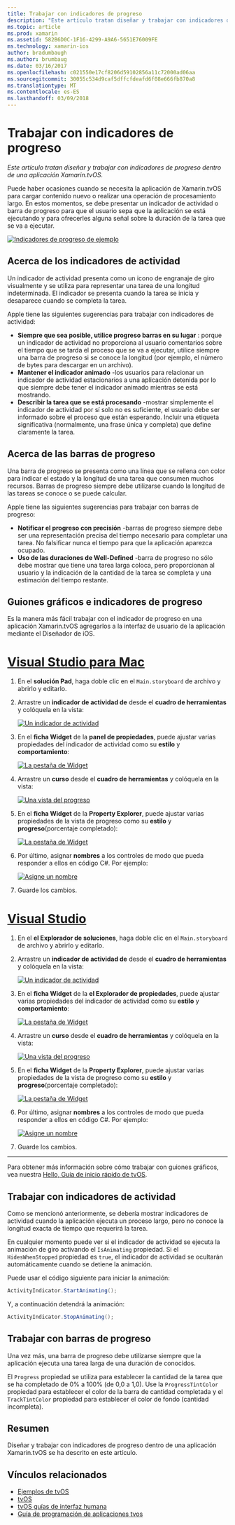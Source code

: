 ```yaml
---
title: Trabajar con indicadores de progreso
description: "Este artículo tratan diseñar y trabajar con indicadores de progreso dentro de una aplicación Xamarin.tvOS."
ms.topic: article
ms.prod: xamarin
ms.assetid: 582B6D0C-1F16-4299-A9A6-5651E76009FE
ms.technology: xamarin-ios
author: bradumbaugh
ms.author: brumbaug
ms.date: 03/16/2017
ms.openlocfilehash: c021550e17cf8206d59102856a11c72000ad06aa
ms.sourcegitcommit: 30055c534d9caf5dffcfdeafd6f08e666fb870a8
ms.translationtype: MT
ms.contentlocale: es-ES
ms.lasthandoff: 03/09/2018
---
```

# <a name="working-with-progress-indicators"></a>Trabajar con indicadores de progreso

_Este artículo tratan diseñar y trabajar con indicadores de progreso dentro de una aplicación Xamarin.tvOS._


Puede haber ocasiones cuando se necesita la aplicación de Xamarin.tvOS para cargar contenido nuevo o realizar una operación de procesamiento largo. En estos momentos, se debe presentar un indicador de actividad o barra de progreso para que el usuario sepa que la aplicación se está ejecutando y para ofrecerles alguna señal sobre la duración de la tarea que se va a ejecutar.

[![](progress-indicators-images/intro01.png "Indicadores de progreso de ejemplo")](progress-indicators-images/intro01.png#lightbox)

<a name="About-Activity-Indicators" />

## <a name="about-activity-indicators"></a>Acerca de los indicadores de actividad

Un indicador de actividad presenta como un icono de engranaje de giro visualmente y se utiliza para representar una tarea de una longitud indeterminada. El indicador se presenta cuando la tarea se inicia y desaparece cuando se completa la tarea.

Apple tiene las siguientes sugerencias para trabajar con indicadores de actividad:

- **Siempre que sea posible, utilice progreso barras en su lugar** : porque un indicador de actividad no proporciona al usuario comentarios sobre el tiempo que se tarda el proceso que se va a ejecutar, utilice siempre una barra de progreso si se conoce la longitud (por ejemplo, el número de bytes para descargar en un archivo).
- **Mantener el indicador animado** -los usuarios para relacionar un indicador de actividad estacionarios a una aplicación detenida por lo que siempre debe tener el indicador animado mientras se está mostrando.
- **Describir la tarea que se está procesando** -mostrar simplemente el indicador de actividad por sí solo no es suficiente, el usuario debe ser informado sobre el proceso que están esperando. Incluir una etiqueta significativa (normalmente, una frase única y completa) que define claramente la tarea.

<a name="Summary" />

## <a name="about-progress-bars"></a>Acerca de las barras de progreso

Una barra de progreso se presenta como una línea que se rellena con color para indicar el estado y la longitud de una tarea que consumen muchos recursos. Barras de progreso siempre debe utilizarse cuando la longitud de las tareas se conoce o se puede calcular.

Apple tiene las siguientes sugerencias para trabajar con barras de progreso:

- **Notificar el progreso con precisión** -barras de progreso siempre debe ser una representación precisa del tiempo necesario para completar una tarea. No falsificar nunca el tiempo para que la aplicación aparezca ocupado.
- **Uso de las duraciones de Well-Defined** -barra de progreso no sólo debe mostrar que tiene una tarea larga coloca, pero proporcionan al usuario y la indicación de la cantidad de la tarea se completa y una estimación del tiempo restante.

<a name="Progress-Indicators-and-Storyboards" />

## <a name="progress-indicators-and-storyboards"></a>Guiones gráficos e indicadores de progreso

Es la manera más fácil trabajar con el indicador de progreso en una aplicación Xamarin.tvOS agregarlos a la interfaz de usuario de la aplicación mediante el Diseñador de iOS.

# <a name="visual-studio-for-mactabvsmac"></a>[Visual Studio para Mac](#tab/vsmac)
    
1. En el **solución Pad**, haga doble clic en el `Main.storyboard` de archivo y abrirlo y editarlo.
1. Arrastre un **indicador de actividad de** desde el **cuadro de herramientas** y colóquela en la vista: 

    [![](progress-indicators-images/activity01.png "Un indicador de actividad")](progress-indicators-images/activity01.png#lightbox)
1. En el **ficha Widget** de la **panel de propiedades**, puede ajustar varias propiedades del indicador de actividad como su **estilo** y **comportamiento**: 

    [![](progress-indicators-images/activity02.png "La pestaña de Widget ")](progress-indicators-images/activity02.png#lightbox)
1. Arrastre un **curso** desde el **cuadro de herramientas** y colóquela en la vista: 

    [![](progress-indicators-images/activity03.png "Una vista del progreso")](progress-indicators-images/activity03.png#lightbox)
1. En el **ficha Widget** de la **Property Explorer**, puede ajustar varias propiedades de la vista de progreso como su **estilo** y **progreso**(porcentaje completado): 

    [![](progress-indicators-images/activity04.png "La pestaña de Widget")](progress-indicators-images/activity04.png#lightbox)
1. Por último, asignar **nombres** a los controles de modo que pueda responder a ellos en código C#. Por ejemplo: 

    [![](progress-indicators-images/activity05.png "Asigne un nombre")](progress-indicators-images/activity05.png#lightbox)
1. Guarde los cambios.

# <a name="visual-studiotabvswin"></a>[Visual Studio](#tab/vswin)
    
1. En el **el Explorador de soluciones**, haga doble clic en el `Main.storyboard` de archivo y abrirlo y editarlo.
1. Arrastre un **indicador de actividad de** desde el **cuadro de herramientas** y colóquela en la vista: 

    [![](progress-indicators-images/activity01-vs.png "Un indicador de actividad")](progress-indicators-images/activity01-vs.png#lightbox)
1. En el **ficha Widget** de la **el Explorador de propiedades**, puede ajustar varias propiedades del indicador de actividad como su **estilo** y **comportamiento**: 

    [![](progress-indicators-images/activity02-vs.png "La pestaña de Widget")](progress-indicators-images/activity02-vs.png#lightbox)
1. Arrastre un **curso** desde el **cuadro de herramientas** y colóquela en la vista: 

    [![](progress-indicators-images/activity03-vs.png "Una vista del progreso")](progress-indicators-images/activity03-vs.png#lightbox)
1. En el **ficha Widget** de la **Property Explorer**, puede ajustar varias propiedades de la vista de progreso como su **estilo** y **progreso**(porcentaje completado): 

    [![](progress-indicators-images/activity04-vs.png "La pestaña de Widget")](progress-indicators-images/activity04-vs.png#lightbox)
1. Por último, asignar **nombres** a los controles de modo que pueda responder a ellos en código C#. Por ejemplo: 

    [![](progress-indicators-images/activity05-vs.png "Asigne un nombre")](progress-indicators-images/activity05-vs.png#lightbox)
1. Guarde los cambios.

-----

Para obtener más información sobre cómo trabajar con guiones gráficos, vea nuestra [Hello, Guía de inicio rápido de tvOS](~/ios/tvos/get-started/hello-tvos.md). 

<a name="Working-with-Activity-Indicators" />

## <a name="working-with-activity-indicators"></a>Trabajar con indicadores de actividad

Como se mencionó anteriormente, se debería mostrar indicadores de actividad cuando la aplicación ejecuta un proceso largo, pero no conoce la longitud exacta de tiempo que requerirá la tarea.

En cualquier momento puede ver si el indicador de actividad se ejecuta la animación de giro activando el `IsAnimating` propiedad. Si el `HidesWhenStopped` propiedad es `true`, el indicador de actividad se ocultarán automáticamente cuando se detiene la animación.

Puede usar el código siguiente para iniciar la animación: 

```csharp
ActivityIndicator.StartAnimating();
```

Y, a continuación detendrá la animación:

```csharp
ActivityIndicator.StopAnimating();
```

<a name="Working-with-Progress-Bars" />

## <a name="working-with-progress-bars"></a>Trabajar con barras de progreso

Una vez más, una barra de progreso debe utilizarse siempre que la aplicación ejecuta una tarea larga de una duración de conocidos. 

El `Progress` propiedad se utiliza para establecer la cantidad de la tarea que se ha completado de 0% a 100% (de 0,0 a 1,0). Use la `ProgressTintColor` propiedad para establecer el color de la barra de cantidad completada y el `TrackTintColor` propiedad para establecer el color de fondo (cantidad incompleta).

<a name="Summary" />

## <a name="summary"></a>Resumen

Diseñar y trabajar con indicadores de progreso dentro de una aplicación Xamarin.tvOS se ha descrito en este artículo.



## <a name="related-links"></a>Vínculos relacionados

- [Ejemplos de tvOS](https://developer.xamarin.com/samples/tvos/all/)
- [tvOS](https://developer.apple.com/tvos/)
- [tvOS guías de interfaz humana](https://developer.apple.com/tvos/human-interface-guidelines/)
- [Guía de programación de aplicaciones tvos](https://developer.apple.com/library/prerelease/tvos/documentation/General/Conceptual/AppleTV_PG/)
